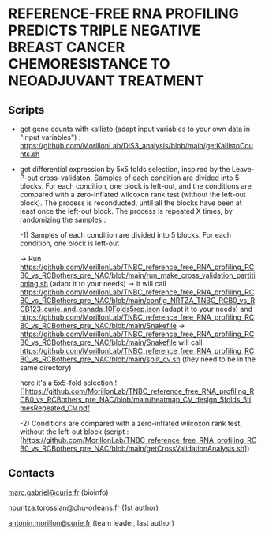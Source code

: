 # REFERENCE-FREE RNA PROFILING PREDICTS TRIPLE NEGATIVE BREAST CANCER CHEMORESISTANCE TO NEOADJUVANT TREATMENT


## Scripts
- get gene counts with kallisto (adapt input variables to your own data in "input variables") : https://github.com/MorillonLab/DIS3_analysis/blob/main/getKallistoCounts.sh
- get differential expression by 5x5 folds selection, inspired by the Leave-P-out cross-validaton. Samples of each condition are divided into 5 blocks. For each condition, one block is left-out, and the conditions are compared with a zero-inflated wilcoxon rank test (without the left-out block). The process is reconducted, until all the blocks have been at least once the left-out block. The process is repeated X times, by randomizing the samples :

  -1) Samples of each condition are divided into 5 blocks. For each condition, one block is left-out

     -> Run https://github.com/MorillonLab/TNBC_reference_free_RNA_profiling_RCB0_vs_RCBothers_pre_NAC/blob/main/run_make_cross_validation_partitioning.sh (adapt it to your needs)
     -> it will call https://github.com/MorillonLab/TNBC_reference_free_RNA_profiling_RCB0_vs_RCBothers_pre_NAC/blob/main/config_NRTZA_TNBC_RCB0_vs_RCB123_curie_and_canada_10Folds5rep.json (adapt it to your needs) and https://github.com/MorillonLab/TNBC_reference_free_RNA_profiling_RCB0_vs_RCBothers_pre_NAC/blob/main/Snakefile
  -> https://github.com/MorillonLab/TNBC_reference_free_RNA_profiling_RCB0_vs_RCBothers_pre_NAC/blob/main/Snakefile will call https://github.com/MorillonLab/TNBC_reference_free_RNA_profiling_RCB0_vs_RCBothers_pre_NAC/blob/main/split_cv.sh (they need to be in the same directory)
  

     here it's a 5x5-fold selection
   ![]https://github.com/MorillonLab/TNBC_reference_free_RNA_profiling_RCB0_vs_RCBothers_pre_NAC/blob/main/heatmap_CV_design_5folds_5timesRepeated_CV.pdf

  -2) Conditions are compared with a zero-inflated wilcoxon rank test, without the left-out block (script : [https://github.com/MorillonLab/TNBC_reference_free_RNA_profiling_RCB0_vs_RCBothers_pre_NAC/blob/main/getCrossValidationAnalysis.sh])

## Contacts 

marc.gabriel@curie.fr (bioinfo)

nouritza.torossian@chu-orleans.fr (1st author)

antonin.morillon@curie.fr (team leader, last author)



